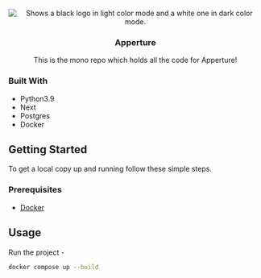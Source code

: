 
<br />

<div align="center">
  <picture>
    <source media="(prefers-color-scheme: dark)" srcset="https://user-images.githubusercontent.com/109073548/179934834-3c45f43f-7836-447b-b1f3-ef5e0ed046cd.svg">
    <source media="(prefers-color-scheme: light)" srcset="https://user-images.githubusercontent.com/109073548/179934732-b50f6cd7-f63f-4f0f-8e8f-a97fa7bfd765.svg">
    <img alt="Shows a black logo in light color mode and a white one in dark color mode." src="">
  </picture>

  <h3 align="center">Apperture</h3>
  <p align="center">
    This is the mono repo which holds all the code for Apperture!
  </p>
</div>


### Built With

* Python3.9
* Next
* Postgres
* Docker

<!-- GETTING STARTED -->
## Getting Started

To get a local copy up and running follow these simple steps.

### Prerequisites

* [Docker](https://docs.docker.com/engine/install/)

## Usage

Run the project - 
```sh
docker compose up --build
```
